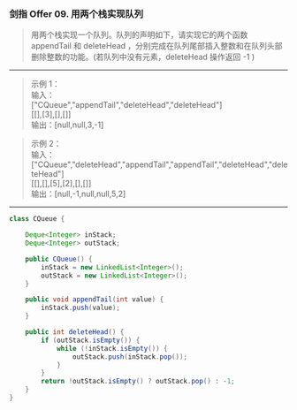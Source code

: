 ### 剑指 Offer 09. 用两个栈实现队列

>用两个栈实现一个队列。队列的声明如下，请实现它的两个函数 appendTail 和 deleteHead ，分别完成在队列尾部插入整数和在队列头部删除整数的功能。(若队列中没有元素，deleteHead 操作返回 -1 )
***
>示例 1：  
>输入：  
>["CQueue","appendTail","deleteHead","deleteHead"]  
>[[],[3],[],[]]  
>输出：[null,null,3,-1]  

>示例 2：  
>输入：  
>["CQueue","deleteHead","appendTail","appendTail","deleteHead","deleteHead"]  
>[[],[],[5],[2],[],[]]  
>输出：[null,-1,null,null,5,2]  
***
```java
class CQueue {

    Deque<Integer> inStack;
    Deque<Integer> outStack;

    public CQueue() {
        inStack = new LinkedList<Integer>();
        outStack = new LinkedList<Integer>();
    }

    public void appendTail(int value) {
        inStack.push(value);
    }

    public int deleteHead() {
        if (outStack.isEmpty()) {
            while (!inStack.isEmpty()) {
                outStack.push(inStack.pop());
            }
        }
        return !outStack.isEmpty() ? outStack.pop() : -1;
    }
}
```